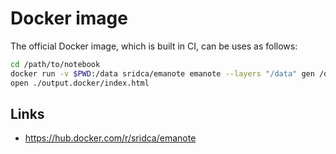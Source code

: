 # Docker image

The official Docker image, which is built in CI, can be uses as follows:

```sh
cd /path/to/notebook
docker run -v $PWD:/data sridca/emanote emanote --layers "/data" gen /data/output.docker
open ./output.docker/index.html
```

## Links

- https://hub.docker.com/r/sridca/emanote
